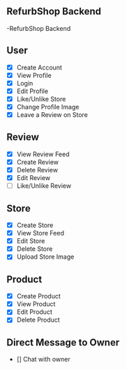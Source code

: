 ## RefurbShop Backend

-RefurbShop Backend

## User

- [x] Create Account
- [x] View Profile
- [x] Login
- [x] Edit Profile
- [x] Like/Unlike Store
- [x] Change Profile Image
- [x] Leave a Review on Store

## Review

- [x] View Review Feed
- [x] Create Review
- [x] Delete Review
- [x] Edit Review
- [ ] Like/Unlike Review

## Store

- [x] Create Store
- [x] View Store Feed
- [x] Edit Store
- [x] Delete Store
- [x] Upload Store Image

## Product

- [x] Create Product
- [x] View Product
- [x] Edit Product
- [x] Delete Product

## Direct Message to Owner

- [] Chat with owner
